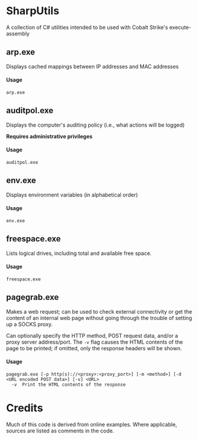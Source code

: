 # SharpUtils
A collection of C# utilities intended to be used with Cobalt Strike's execute-assembly

## arp.exe
Displays cached mappings between IP addresses and MAC addresses

#### Usage
    arp.exe

## auditpol.exe
Displays the computer's auditing policy (i.e., what actions will be logged)

**Requires administrative privileges**

#### Usage
    auditpol.exe

## env.exe
Displays environment variables (in alphabetical order)

#### Usage
    env.exe

## freespace.exe
Lists logical drives, including total and available free space.

#### Usage
    freespace.exe

## pagegrab.exe
Makes a web request; can be used to check external connectivity or get the content of an internal web page without going through the trouble of setting up a SOCKS proxy.

Can optionally specify the HTTP method, POST request data, and/or a proxy server address/port. The `-v` flag causes the HTML contents of the page to be printed; if omitted, only the response headers will be shown.

#### Usage
    pagegrab.exe [-p http(s)://<proxy>:<proxy_port>] [-m <method>] [-d <URL encoded POST data>] [-v] <URL>
      -v  Print the HTML contents of the response

# Credits
Much of this code is derived from online examples. Where applicable, sources are listed as comments in the code.